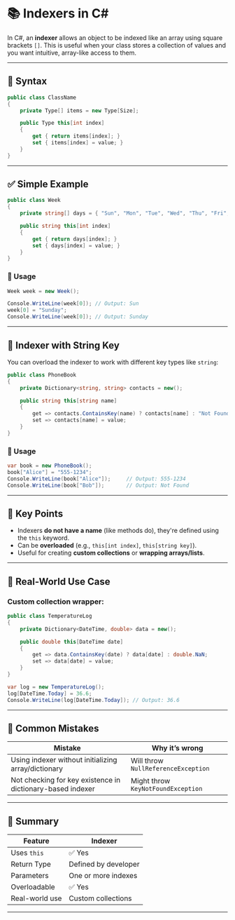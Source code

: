 # 📚 Indexers in C#

In C#, an **indexer** allows an object to be indexed like an array using square brackets `[]`. This is useful when your class stores a collection of values and you want intuitive, array-like access to them.

---

## 🔧 Syntax

```csharp
public class ClassName
{
    private Type[] items = new Type[Size];

    public Type this[int index]
    {
        get { return items[index]; }
        set { items[index] = value; }
    }
}
```

---

## ✅ Simple Example

```csharp
public class Week
{
    private string[] days = { "Sun", "Mon", "Tue", "Wed", "Thu", "Fri", "Sat" };

    public string this[int index]
    {
        get { return days[index]; }
        set { days[index] = value; }
    }
}
```

### 🧪 Usage

```csharp
Week week = new Week();

Console.WriteLine(week[0]); // Output: Sun
week[0] = "Sunday";
Console.WriteLine(week[0]); // Output: Sunday
```

---

## 🔄 Indexer with String Key

You can overload the indexer to work with different key types like `string`:

```csharp
public class PhoneBook
{
    private Dictionary<string, string> contacts = new();

    public string this[string name]
    {
        get => contacts.ContainsKey(name) ? contacts[name] : "Not Found";
        set => contacts[name] = value;
    }
}
```

### 🧪 Usage

```csharp
var book = new PhoneBook();
book["Alice"] = "555-1234";
Console.WriteLine(book["Alice"]);     // Output: 555-1234
Console.WriteLine(book["Bob"]);       // Output: Not Found
```

---

## 🧠 Key Points

- Indexers **do not have a name** (like methods do), they're defined using the `this` keyword.
- Can be **overloaded** (e.g., `this[int index]`, `this[string key]`).
- Useful for creating **custom collections** or **wrapping arrays/lists**.

---

## 🧱 Real-World Use Case

### Custom collection wrapper:

```csharp
public class TemperatureLog
{
    private Dictionary<DateTime, double> data = new();

    public double this[DateTime date]
    {
        get => data.ContainsKey(date) ? data[date] : double.NaN;
        set => data[date] = value;
    }
}
```

```csharp
var log = new TemperatureLog();
log[DateTime.Today] = 36.6;
Console.WriteLine(log[DateTime.Today]); // Output: 36.6
```

---

## 🚫 Common Mistakes

| Mistake | Why it’s wrong |
|--------|----------------|
| Using indexer without initializing array/dictionary | Will throw `NullReferenceException` |
| Not checking for key existence in dictionary-based indexer | Might throw `KeyNotFoundException` |

---

## 🧾 Summary

| Feature        | Indexer                |
|----------------|------------------------|
| Uses `this`    | ✅ Yes                  |
| Return Type    | Defined by developer   |
| Parameters     | One or more indexes    |
| Overloadable   | ✅ Yes                  |
| Real-world use | Custom collections     |

---

